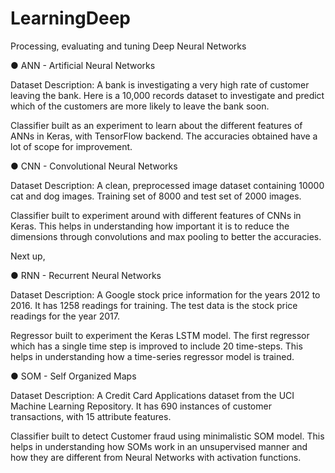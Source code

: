 # LearningDeep
Processing, evaluating and tuning Deep Neural Networks

● ANN - Artificial Neural Networks

Dataset Description: A bank is investigating a very high rate of customer leaving the bank. Here is a 10,000 records dataset to investigate and predict which of the customers are more likely to leave the bank soon.

Classifier built as an experiment to learn about the different features of ANNs in Keras, with TensorFlow backend. The accuracies obtained have a lot of scope for improvement.

● CNN - Convolutional Neural Networks

Dataset Description: A clean, preprocessed image dataset containing 10000 cat and dog images. Training set of 8000 and test set of 2000 images. 

Classifier built to experiment around with different features of CNNs in Keras. This helps in understanding how important it is to reduce the dimensions through convolutions and max pooling to better the accuracies.

Next up, 

● RNN - Recurrent Neural Networks

Dataset Description: A Google stock price information for the years 2012 to 2016. It has 1258 readings for training. The test data is the stock price readings for the year 2017. 

Regressor built to experiment the Keras LSTM model. The first regressor which has a single time step is improved to include 20 time-steps. This helps in understanding how a time-series regressor model is trained.

● SOM - Self Organized Maps

Dataset Description: A Credit Card Applications dataset from the UCI Machine Learning Repository. It has 690 instances of customer transactions, with 15 attribute features. 

Classifier built to detect Customer fraud using minimalistic SOM model. This helps in understanding how SOMs work in an unsupervised manner and how they are different from Neural Networks with activation functions.
